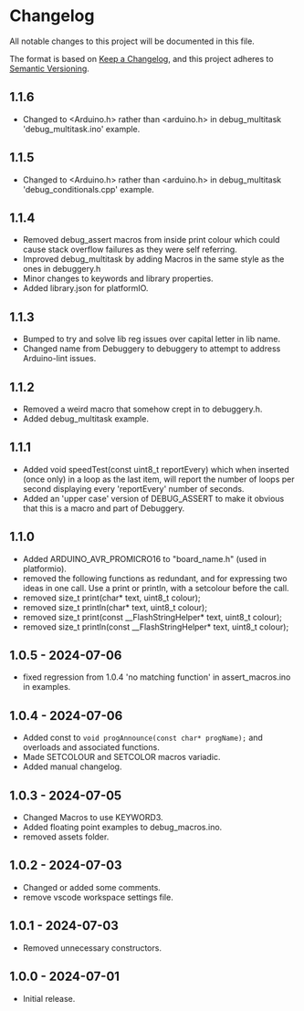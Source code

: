 
[//]: # (https://keepachangelog.com/en/1.1.0/)


# Changelog

All notable changes to this project will be documented in this file.

The format is based on [Keep a Changelog](https://keepachangelog.com/en/1.1.0/),
and this project adheres to [Semantic Versioning](https://semver.org/spec/v2.0.0.html).


## 1.1.6
- Changed to <Arduino.h> rather than <arduino.h> in debug_multitask 'debug_multitask.ino' example.

## 1.1.5
- Changed to <Arduino.h> rather than <arduino.h> in debug_multitask 'debug_conditionals.cpp' example.

## 1.1.4
- Removed debug_assert macros from inside print colour which could cause stack overflow failures as they were self referring.
- Improved debug_multitask by adding Macros in the same style as the ones in debuggery.h
- Minor changes to keywords and library properties.
- Added library.json for platformIO.

## 1.1.3
- Bumped to try and solve lib reg issues over capital letter in lib name.
- Changed name from Debuggery to debuggery to attempt to address Arduino-lint issues.

## 1.1.2
- Removed a weird macro that somehow crept in to debuggery.h.
- Added debug_multitask example.


## 1.1.1
 - Added void speedTest(const uint8_t reportEvery) which when inserted (once only) in a loop as the last item, will report the number of loops per second displaying every 'reportEvery' number of seconds.
 - Added an 'upper case' version of DEBUG_ASSERT to make it obvious that this is a macro and part of Debuggery.


## 1.1.0
 - Added ARDUINO_AVR_PROMICRO16 to "board_name.h" (used in platformio).
 - removed the following functions as redundant, and for expressing two ideas in one call.  Use a print or println, with a setcolour before the call.
 - removed size_t print(char* text, uint8_t colour);
 - removed size_t println(char* text, uint8_t colour);
 - removed size_t print(const __FlashStringHelper* text, uint8_t colour);
 - removed size_t println(const __FlashStringHelper* text, uint8_t colour);


## 1.0.5 - 2024-07-06
 - fixed regression from 1.0.4 'no matching function' in assert_macros.ino in examples.

## 1.0.4 - 2024-07-06
- Added const to `void progAnnounce(const char* progName);` and overloads and associated functions.
- Made SETCOLOUR and SETCOLOR macros variadic.
- Added manual changelog.

## 1.0.3 - 2024-07-05
- Changed Macros to use KEYWORD3.
- Added floating point examples to debug_macros.ino.
- removed assets folder.

## 1.0.2 - 2024-07-03
- Changed or added some comments.
- remove vscode workspace settings file.

## 1.0.1 - 2024-07-03
- Removed unnecessary constructors.

## 1.0.0 - 2024-07-01
- Initial release.
